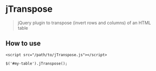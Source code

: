 # jTranspose

> jQuery plugin to transpose (invert rows and columns) of an HTML table

## How to use

`<script src="/path/to/jTranspose.js"></script>`

`$('#my-table').jTranspose();`
